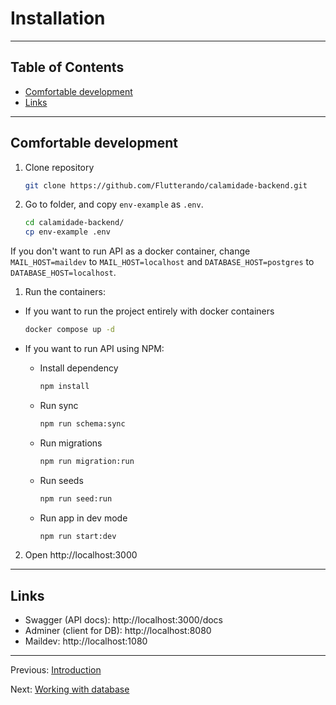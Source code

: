 # Installation

---

## Table of Contents

- [Comfortable development](#comfortable-development)
- [Links](#links)

---

## Comfortable development

1. Clone repository

    ```bash
    git clone https://github.com/Flutterando/calamidade-backend.git
    ```

1. Go to folder, and copy `env-example` as `.env`.

    ```bash
    cd calamidade-backend/
    cp env-example .env
    ```

If you don't want to run API as a docker container, change `MAIL_HOST=maildev` to `MAIL_HOST=localhost` and `DATABASE_HOST=postgres` to `DATABASE_HOST=localhost`.

1. Run the containers:

- If you want to run the project entirely with docker containers
    ```bash
    docker compose up -d
    ```

- If you want to run API using NPM:

    - Install dependency
        ```bash
        npm install
        ```
    - Run sync
        ```bash
        npm run schema:sync
        ```
    - Run migrations
        ```bash
        npm run migration:run
        ```
    - Run seeds
        ```bash
        npm run seed:run
        ```
    - Run app in dev mode
        ```bash
        npm run start:dev
        ```

2. Open http://localhost:3000

---

## Links

- Swagger (API docs): http://localhost:3000/docs
- Adminer (client for DB): http://localhost:8080
- Maildev: http://localhost:1080

---

Previous: [Introduction](introduction.md)

Next: [Working with database](database.md)
